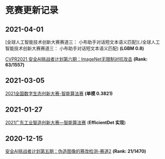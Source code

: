 # 竞赛更新记录

## 2021-04-01

[全球人工智能技术创新大赛赛道三： 小布助手对话短文本语义匹配](./全球人工智能技术创新大赛赛道三： 小布助手对话短文本语义匹配) **(LGBM 0.8)**

[CVPR2021 安全AI挑战者计划第六期：ImageNet无限制对抗攻击](https://github.com/AshinWang/iCompetition/tree/master/CVPR2021%20%E5%AE%89%E5%85%A8AI%E6%8C%91%E6%88%98%E8%80%85%E8%AE%A1%E5%88%92%E7%AC%AC%E5%85%AD%E6%9C%9F%EF%BC%9AImageNet%E6%97%A0%E9%99%90%E5%88%B6%E5%AF%B9%E6%8A%97%E6%94%BB%E5%87%BB) **(Rank: 63/1557)**

## 2021-03-05

[2021全国数字生态创新大赛-智能算法赛](./2021全国数字生态创新大赛-智能算法赛) **(单模 0.3821)**

## 2021-01-27

[2021广东工业智造创新大赛—智能算法赛](./2021广东工业智造创新大赛—智能算法赛) (**EfficientDet 实现**)

## 2020-12-15

[安全AI挑战者计划第五期：伪造图像的篡改检测-赛道2](./安全AI挑战者计划第五期：伪造图像的篡改检测-赛道2)  **(Rank: 21/1470)**






